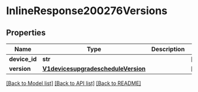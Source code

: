 # InlineResponse200276Versions

## Properties
Name | Type | Description | Notes
------------ | ------------- | ------------- | -------------
**device_id** | **str** |  | [optional] 
**version** | [**V1devicesupgradescheduleVersion**](V1devicesupgradescheduleVersion.md) |  | [optional] 

[[Back to Model list]](../README.md#documentation-for-models) [[Back to API list]](../README.md#documentation-for-api-endpoints) [[Back to README]](../README.md)

